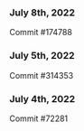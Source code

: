 ### July 8th, 2022

Commit #174788

### July 5th, 2022

Commit #314353


### July 4th, 2022

Commit #72281

